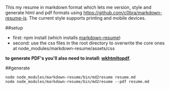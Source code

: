 This my resume in markdown format which lets me version, style and generate html and pdf formats using https://github.com/c0bra/markdown-resume-js. The current style supports printing and mobile devices.

##setup
* first: npm install (which installs [markdown-resume](https://github.com/there4/markdown-resume))
* second: use the css files in the root directory to overwrite the core ones at node_modules/markdown-resume/assets/css

__to generate PDF's you'll also need to install: [wkhtmltopdf](https://github.com/pdfkit/pdfkit/wiki/Installing-WKHTMLTOPDF)__.

##generate
```shell
node node_modules/markdown-resume/bin/md2resume resume.md
node node_modules/markdown-resume/bin/md2resume --pdf resume.md
```